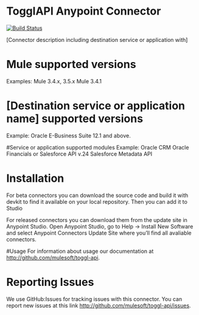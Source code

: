 # TogglAPI Anypoint Connector

[![Build Status](https://api.travis-ci.org/ciwise/toggl-api-connector.png?branch=master)](https://travis-ci.org/ciwise/toggl-api-connector)


[Connector description including destination service or application with]

# Mule supported versions
Examples:
Mule 3.4.x, 3.5.x
Mule 3.4.1

# [Destination service or application name] supported versions
Example:
Oracle E-Business Suite 12.1 and above.

#Service or application supported modules
Example:
Oracle CRM
Oracle Financials
or 
Salesforce API v.24
Salesforce Metadata API


# Installation 
For beta connectors you can download the source code and build it with devkit to find it available on your local repository. Then you can add it to Studio

For released connectors you can download them from the update site in Anypoint Studio. 
Open Anypoint Studio, go to Help → Install New Software and select Anypoint Connectors Update Site where you’ll find all avaliable connectors.

#Usage
For information about usage our documentation at http://github.com/mulesoft/toggl-api.

# Reporting Issues

We use GitHub:Issues for tracking issues with this connector. You can report new issues at this link http://github.com/mulesoft/toggl-api/issues.
